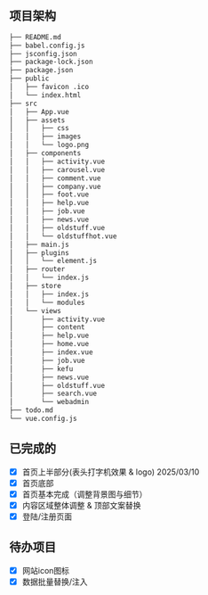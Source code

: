 ## 项目架构
``` md
├── README.md
├── babel.config.js
├── jsconfig.json
├── package-lock.json
├── package.json
├── public
│   ├── favicon .ico
│   └── index.html
├── src
│   ├── App.vue
│   ├── assets
│   │   ├── css
│   │   ├── images
│   │   └── logo.png
│   ├── components
│   │   ├── activity.vue
│   │   ├── carousel.vue
│   │   ├── comment.vue
│   │   ├── company.vue
│   │   ├── foot.vue
│   │   ├── help.vue
│   │   ├── job.vue
│   │   ├── news.vue
│   │   ├── oldstuff.vue
│   │   └── oldstuffhot.vue
│   ├── main.js
│   ├── plugins
│   │   └── element.js
│   ├── router
│   │   └── index.js
│   ├── store
│   │   ├── index.js
│   │   └── modules
│   └── views
│       ├── activity.vue
│       ├── content
│       ├── help.vue
│       ├── home.vue
│       ├── index.vue
│       ├── job.vue
│       ├── kefu
│       ├── news.vue
│       ├── oldstuff.vue
│       ├── search.vue
│       └── webadmin
├── todo.md
└── vue.config.js
```
## 已完成的
- [x] 首页上半部分(表头打字机效果 & logo) 2025/03/10
- [x] 首页底部
- [x] 首页基本完成（调整背景图与细节）
- [x] 内容区域整体调整 & 顶部文案替换
- [x] 登陆/注册页面

## 待办项目

- [x] 网站icon图标
- [x] 数据批量替换/注入
